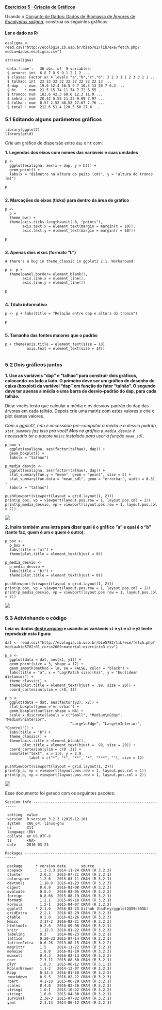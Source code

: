 **[Exercicios 5 - Criação de
Gráficos](http://ecologia.ib.usp.br/bie5782/doku.php?id=bie5782:01_curso_atual:exercicios5)**

Usando o [Conjunto de Dados: Dados de Biomassa de Árvores de *Eucalyptus
saligna*](http://ecologia.ib.usp.br/bie5782/doku.php?id=dados:dados-esaligna),
construa os seguintes gráficos:

#### Ler o dado no R:

    esaligna <- read.csv("http://ecologia.ib.usp.br/bie5782/lib/exe/fetch.php?media=dados:esaligna.csv")

    str(esaligna)

    'data.frame':   36 obs. of  9 variables:
     $ arvore: int  6 8 7 8 9 9 1 2 1 2 ...
     $ classe: Factor w/ 4 levels "a","b","c","d": 3 2 3 1 1 2 3 3 1 1 ...
     $ talhao: int  22 23 32 32 32 32 22 22 22 23 ...
     $ dap   : num  19.9 12.4 16.5 9 7 10.5 13 20 7 6.3 ...
     $ ht    : num  21.5 15.74 11.74 7.72 6.55 ...
     $ tronco: num  183.6 42.3 60.6 12.3 11.9 ...
     $ sobra : num  20.42 6.58 11.35 9.99 7.97 ...
     $ folha : num  8.57 2.52 48.52 27.67 7.76 ...
     $ total : num  212.6 51.4 120.5 50 27.6 ...

### 5.1 Editando alguns parâmetros gráficos

    library(ggplot2)
    library(grid)

Crie um gráfico de dispersão entre `dap` e `ht` com:

**1. Legendas dos eixos com nomes das variáveis e suas unidades**

    p <- 
      ggplot(esaligna, aes(x = dap, y = ht)) + 
      geom_point() +
      labs(x = "diâmetro na altura do peito (cm)", y = "altura do tronco (m)")

    p

<img src="exercicio_5_graficos_files/figure-markdown_strict/unnamed-chunk-3-1.png" title="" alt="" style="display: block; margin: auto;" />

**2. Marcações do eixos (ticks) para dentro da área do gráfico**

    p <- 
      p + 
      theme_bw() + 
      theme(axis.ticks.length=unit(-8, "points"), 
            axis.text.x = element_text(margin = margin(t = 10)),
            axis.text.y = element_text(margin = margin(r = 10)))

    p

<img src="exercicio_5_graficos_files/figure-markdown_strict/unnamed-chunk-4-1.png" title="" alt="" style="display: block; margin: auto;" />

**3. Apenas dois eixos (formato “L”)**

    # there's a bug in theme_classic in ggplot2 2.1. Workaround:

    p <- p + 
      theme(panel.border= element_blank(),
            axis.line.x = element_line(),
            axis.line.y = element_line())

    p

<img src="exercicio_5_graficos_files/figure-markdown_strict/unnamed-chunk-5-1.png" title="" alt="" style="display: block; margin: auto;" />

**4. Título informativo**

    p <- p + labs(title = "Relação entre dap e altura do tronco")

    p

<img src="exercicio_5_graficos_files/figure-markdown_strict/unnamed-chunk-6-1.png" title="" alt="" style="display: block; margin: auto;" />

**5. Tamanho das fontes maiores que o padrão**

    p + theme(axis.title = element_text(size = 18),
              axis.text = element_text(size = 14))

<img src="exercicio_5_graficos_files/figure-markdown_strict/unnamed-chunk-7-1.png" title="" alt="" style="display: block; margin: auto;" />

### 5.2 Dois gráficos juntos

**1. Use as variáveis “dap” e “talhao” para construir dois gráficos,
colocando-os lado a lado. O primeiro deve ser um gráfico de desenho de
caixa (boxplot) da variável “dap” em função do fator “talhão”. O segundo
deve ter apenas a média e uma barra de desvio-padrão do dap, para cada
talhão.**

Dica: vocês terão que calcular a média e os desvios-padrão do dap das
árvores em cada talhão. Depois crie uma matriz com estes valores e crie
o plot destes valores.

*Com o ggplot2, não é necessário pré-computar a média e o desvio padrão,
`stat_summary` faz isso pra você!* *Mas no gráfico `p_media_desvio` é
necessário ter o pacote `Hmisc` instalado para usar a função
`mean_sdl`.*

    p_box <- 
      ggplot(esaligna, aes(factor(talhao), dap)) +
      geom_boxplot() +
      labs(x = "talhao")
      
    p_media_desvio <-
      ggplot(esaligna, aes(factor(talhao), dap)) + 
      stat_summary(fun.y = "mean", geom = "point", size = 5) +
      stat_summary(fun.data = "mean_sdl", geom = "errorbar", width = 0.5) +
      labs(x = "talhao")

    pushViewport(viewport(layout = grid.layout(1, 2)))
    print(p_box, vp = viewport(layout.pos.row = 1, layout.pos.col = 1))
    print(p_media_desvio, vp = viewport(layout.pos.row = 1, layout.pos.col = 2))

![](exercicio_5_graficos_files/figure-markdown_strict/unnamed-chunk-8-1.png)

**2. Insira também uma letra para dizer qual é o gráfico “a” e qual é o
“b” (tanto faz, quem é um e quem é outro).**

    p_box <-
      p_box + 
      labs(title = "a)") + 
      theme(plot.title = element_text(hjust = 0))

    p_media_desvio <-
      p_media_desvio + 
      labs(title = "b)") + 
      theme(plot.title = element_text(hjust = 0))

    pushViewport(viewport(layout = grid.layout(1, 2)))
    print(p_box, vp = viewport(layout.pos.row = 1, layout.pos.col = 1))
    print(p_media_desvio, vp = viewport(layout.pos.row = 1, layout.pos.col = 2))

![](exercicio_5_graficos_files/figure-markdown_strict/unnamed-chunk-9-1.png)

### 5.3 Adivinhando o código

**Leia os dados [deste
arquivo](http://ecologia.ib.usp.br/bie5782/lib/exe/fetch.php?media=bie5782:01_curso2009:material:exercicio3.csv)
e usando as variáveis `x1` e `y1` e `x2` e `y2` tente reproduzir esta
figura:**

    dat <- read.csv("http://ecologia.ib.usp.br/bie5782/lib/exe/fetch.php?media=bie5782:01_curso2009:material:exercicio3.csv")

    p_a <- 
      ggplot(data = dat, aes(x1, y1)) + 
      geom_point(size = 3, shape = 17) + 
      geom_smooth(method = lm, se = FALSE, color = "black") +
      labs(title = "a", x = "Log(Patch size)(ha)", y = "Euclidean distances") + 
      theme_classic() +
      theme(plot.title = element_text(hjust = .99, size = 20)) +
      coord_cartesian(ylim = c(0, 3))

    p_b <- 
      ggplot(data = dat, aes(factor(y2), x2)) + 
      stat_boxplot(geom ='errorbar') + 
      geom_boxplot(outlier.shape = NA) +
      scale_x_discrete(labels = c("Small", "Medium\nEdge", "Medium\nInterior",
                                  "Large\nEdge", "Large\nInterior", "Control")) +
      labs(title = "b") +
      theme_classic() +
      theme(axis.title = element_blank(), 
            plot.title = element_text(hjust = .99, size = 20)) +
      coord_cartesian(ylim = c(0 ,3)) +
      annotate("text", x = 1:6, y = 2.9, 
               label = c("*", "*", "**", "*", "***", ""), size = 12) 

    pushViewport(viewport(layout = grid.layout(1, 2)))
    print(p_a, vp = viewport(layout.pos.row = 1, layout.pos.col = 1))
    print(p_b, vp = viewport(layout.pos.row = 1, layout.pos.col = 2))

![](exercicio_5_graficos_files/figure-markdown_strict/unnamed-chunk-10-1.png)

Esse documento foi gerado com os seguintes pacotes:

    Session info --------------------------------------------------------------

     setting  value                       
     version  R version 3.2.3 (2015-12-10)
     system   x86_64, linux-gnu           
     ui       X11                         
     language (EN)                        
     collate  en_US.UTF-8                 
     tz       <NA>                        
     date     2016-03-23                  

    Packages ------------------------------------------------------------------

     package      * version date       source                         
     acepack        1.3-3.3 2014-11-24 CRAN (R 3.2.2)                 
     cluster        2.0.3   2015-07-21 CRAN (R 3.2.1)                 
     colorspace     1.2-6   2015-03-11 CRAN (R 3.2.1)                 
     devtools       1.10.0  2016-01-23 CRAN (R 3.2.3)                 
     digest         0.6.9   2016-01-08 CRAN (R 3.2.3)                 
     evaluate       0.8.3   2016-03-05 CRAN (R 3.2.3)                 
     foreign        0.8-66  2015-08-19 CRAN (R 3.2.1)                 
     formatR        1.2.1   2015-09-18 CRAN (R 3.2.1)                 
     Formula        1.2-1   2015-04-07 CRAN (R 3.2.2)                 
     ggplot2      * 2.1.0   2016-03-23 Github (hadley/ggplot2@59c503b)
     gridExtra      2.2.1   2016-02-29 CRAN (R 3.2.3)                 
     gtable         0.2.0   2016-02-26 CRAN (R 3.2.3)                 
     Hmisc          3.17-2  2016-02-21 CRAN (R 3.2.3)                 
     htmltools      0.2.6   2014-09-08 CRAN (R 3.2.1)                 
     knitr          1.12.3  2016-01-22 CRAN (R 3.2.3)                 
     labeling       0.3     2014-08-23 CRAN (R 3.2.1)                 
     lattice        0.20-33 2015-07-14 CRAN (R 3.2.1)                 
     latticeExtra   0.6-26  2013-08-15 CRAN (R 3.2.2)                 
     magrittr       1.5     2014-11-22 CRAN (R 3.2.1)                 
     memoise        1.0.0   2016-01-29 CRAN (R 3.2.3)                 
     munsell        0.4.3   2016-02-13 CRAN (R 3.2.3)                 
     nnet           7.3-11  2015-08-30 CRAN (R 3.2.1)                 
     plyr           1.8.3   2015-06-12 CRAN (R 3.1.1)                 
     RColorBrewer   1.1-2   2014-12-07 CRAN (R 3.2.1)                 
     Rcpp           0.12.3  2016-01-10 CRAN (R 3.2.3)                 
     rmarkdown      0.9.5   2016-02-22 CRAN (R 3.2.3)                 
     rpart          4.1-10  2015-06-29 CRAN (R 3.2.1)                 
     scales         0.4.0   2016-02-26 CRAN (R 3.2.3)                 
     stringi        1.0-1   2015-10-22 CRAN (R 3.2.2)                 
     stringr        1.0.0   2015-04-30 CRAN (R 3.2.1)                 
     survival       2.38-3  2015-07-02 CRAN (R 3.2.1)                 
     yaml           2.1.13  2014-06-12 CRAN (R 3.2.1)
